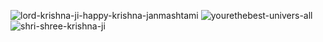 ![lord-krishna-ji-happy-krishna-janmashtami](https://github.com/user-attachments/assets/f4f84260-e77a-487c-8a02-8b1754cdda69)
![yourethebest-univers-all](https://github.com/user-attachments/assets/09d710bc-cc29-4007-bc50-c34feb00f873)
![shri-shree-krishna-ji](https://github.com/user-attachments/assets/e1175bb1-b41d-4034-9894-048e86ac66e7)
